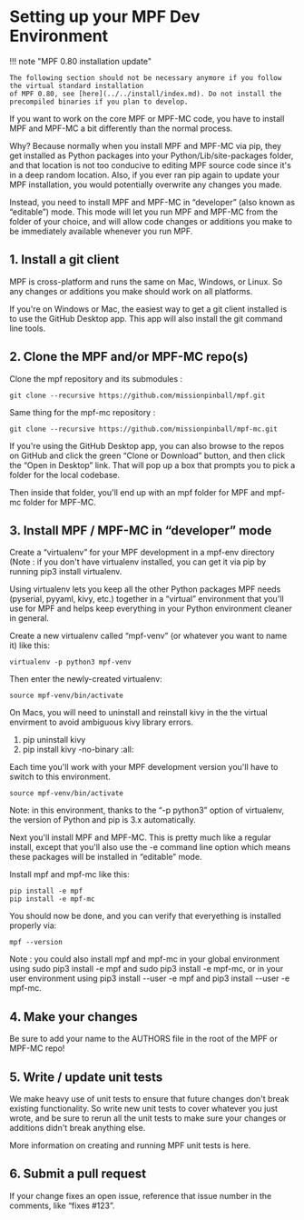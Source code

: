 # Setting up your MPF Dev Environment

!!! note "MPF 0.80 installation update"

    The following section should not be necessary anymore if you follow the virtual standard installation
    of MPF 0.80, see [here](../../install/index.md). Do not install the precompiled binaries if you plan to develop.


If you want to work on the core MPF or MPF-MC code, you have to install MPF and MPF-MC a bit differently than the normal process.

Why? Because normally when you install MPF and MPF-MC via pip, they get installed as Python packages into your Python/Lib/site-packages folder, and that location is not too conducive to editing MPF source code since it's in a deep random location. Also, if you ever ran pip again to update your MPF installation, you would potentially overwrite any changes you made.

Instead, you need to install MPF and MPF-MC in “developer” (also known as “editable”) mode. This mode will let you run MPF and MPF-MC from the folder of your choice, and will allow code changes or additions you make to be immediately available whenever you run MPF.

## 1. Install a git client

MPF is cross-platform and runs the same on Mac, Windows, or Linux. So any changes or additions you make should work on all platforms.

If you're on Windows or Mac, the easiest way to get a git client installed is to use the GitHub Desktop app. This app will also install the git command line tools.

## 2. Clone the MPF and/or MPF-MC repo(s)

Clone the mpf repository and its submodules :

``` console
git clone --recursive https://github.com/missionpinball/mpf.git
```

Same thing for the mpf-mc repository :

``` console
git clone --recursive https://github.com/missionpinball/mpf-mc.git
```

If you're using the GitHub Desktop app, you can also browse to the repos on GitHub and click the green “Clone or Download” button, and then click the “Open in Desktop” link. That will pop up a box that prompts you to pick a folder for the local codebase.

Then inside that folder, you'll end up with an mpf folder for MPF and mpf-mc folder for MPF-MC.

## 3. Install MPF / MPF-MC in “developer” mode

Create a “virtualenv” for your MPF development in a mpf-env directory (Note : if you don't have virtualenv installed, you can get it via pip by running pip3 install virtualenv.

Using virtualenv lets you keep all the other Python packages MPF needs (pyserial, pyyaml, kivy, etc.) together in a “virtual” environment that you'll use for MPF and helps keep everything in your Python environment cleaner in general.

Create a new virtualenv called “mpf-venv” (or whatever you want to name it) like this:

``` console
virtualenv -p python3 mpf-venv
```

Then enter the newly-created virtualenv:

``` console
source mpf-venv/bin/activate
```

On Macs, you will need to uninstall and reinstall kivy in the the virtual envirment to avoid ambiguous kivy library errors.

1) pip uninstall kivy
2) pip install kivy -no-binary :all:

Each time you'll work with your MPF development version you'll have to switch to this environment.

``` console
source mpf-venv/bin/activate
```

Note: in this environment, thanks to the “-p python3” option of virtualenv, the version of Python and pip is 3.x automatically.

Next you'll install MPF and MPF-MC. This is pretty much like a regular install, except that you'll also use the -e command line option which means these packages will be installed in “editable” mode.

Install mpf and mpf-mc like this:

``` console
pip install -e mpf
pip install -e mpf-mc
```

You should now be done, and you can verify that everyething is installed properly via:

``` console
mpf --version
```

Note : you could also install mpf and mpf-mc in your global environment using sudo pip3 install -e mpf and sudo pip3 install -e mpf-mc, or in your user environment using pip3 install --user -e mpf and pip3 install --user -e mpf-mc.

## 4. Make your changes

Be sure to add your name to the AUTHORS file in the root of the MPF or MPF-MC repo!

## 5. Write / update unit tests

We make heavy use of unit tests to ensure that future changes don't break existing functionality. So write new unit tests to cover whatever you just wrote, and be sure to rerun all the unit tests to make sure your changes or additions didn't break anything else.

More information on creating and running MPF unit tests is here.

## 6. Submit a pull request

If your change fixes an open issue, reference that issue number in the comments, like “fixes #123”.
